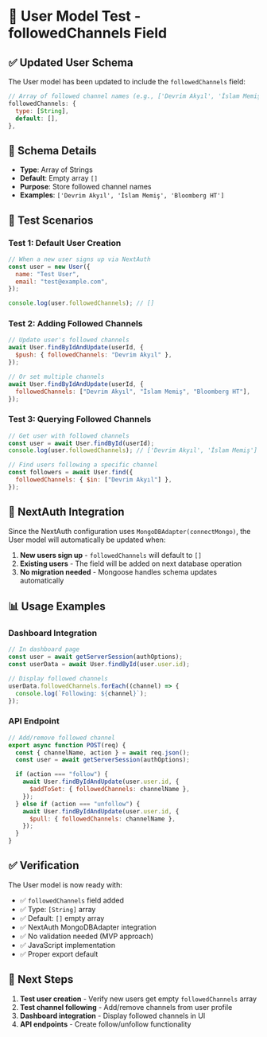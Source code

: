 # 👤 User Model Test - followedChannels Field

## ✅ Updated User Schema

The User model has been updated to include the `followedChannels` field:

```javascript
// Array of followed channel names (e.g., ['Devrim Akyıl', 'İslam Memiş'])
followedChannels: {
  type: [String],
  default: [],
},
```

## 🔧 Schema Details

- **Type**: Array of Strings
- **Default**: Empty array `[]`
- **Purpose**: Store followed channel names
- **Examples**: `['Devrim Akyıl', 'İslam Memiş', 'Bloomberg HT']`

## 🧪 Test Scenarios

### Test 1: Default User Creation

```javascript
// When a new user signs up via NextAuth
const user = new User({
  name: "Test User",
  email: "test@example.com",
});

console.log(user.followedChannels); // []
```

### Test 2: Adding Followed Channels

```javascript
// Update user's followed channels
await User.findByIdAndUpdate(userId, {
  $push: { followedChannels: "Devrim Akyıl" },
});

// Or set multiple channels
await User.findByIdAndUpdate(userId, {
  followedChannels: ["Devrim Akyıl", "İslam Memiş", "Bloomberg HT"],
});
```

### Test 3: Querying Followed Channels

```javascript
// Get user with followed channels
const user = await User.findById(userId);
console.log(user.followedChannels); // ['Devrim Akyıl', 'İslam Memiş']

// Find users following a specific channel
const followers = await User.find({
  followedChannels: { $in: ["Devrim Akyıl"] },
});
```

## 🔄 NextAuth Integration

Since the NextAuth configuration uses `MongoDBAdapter(connectMongo)`, the User model will automatically be updated when:

1. **New users sign up** - `followedChannels` will default to `[]`
2. **Existing users** - The field will be added on next database operation
3. **No migration needed** - Mongoose handles schema updates automatically

## 📊 Usage Examples

### Dashboard Integration

```javascript
// In dashboard page
const user = await getServerSession(authOptions);
const userData = await User.findById(user.user.id);

// Display followed channels
userData.followedChannels.forEach((channel) => {
  console.log(`Following: ${channel}`);
});
```

### API Endpoint

```javascript
// Add/remove followed channel
export async function POST(req) {
  const { channelName, action } = await req.json();
  const user = await getServerSession(authOptions);

  if (action === "follow") {
    await User.findByIdAndUpdate(user.user.id, {
      $addToSet: { followedChannels: channelName },
    });
  } else if (action === "unfollow") {
    await User.findByIdAndUpdate(user.user.id, {
      $pull: { followedChannels: channelName },
    });
  }
}
```

## ✅ Verification

The User model is now ready with:

- ✅ `followedChannels` field added
- ✅ Type: `[String]` array
- ✅ Default: `[]` empty array
- ✅ NextAuth MongoDBAdapter integration
- ✅ No validation needed (MVP approach)
- ✅ JavaScript implementation
- ✅ Proper export default

## 🚀 Next Steps

1. **Test user creation** - Verify new users get empty `followedChannels` array
2. **Test channel following** - Add/remove channels from user profile
3. **Dashboard integration** - Display followed channels in UI
4. **API endpoints** - Create follow/unfollow functionality
